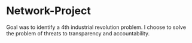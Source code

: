 # Network-Project
Goal was to identify a 4th industrial revolution problem. I choose to solve the problem of threats to transparency and accountability. 
